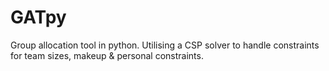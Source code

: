 # GATpy
Group allocation tool in python. Utilising a CSP solver to handle constraints for team sizes, makeup &amp; personal constraints.
